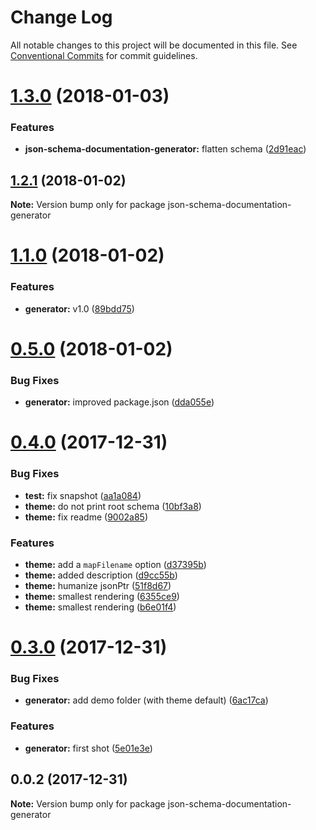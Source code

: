 # Change Log

All notable changes to this project will be documented in this file.
See [Conventional Commits](https://conventionalcommits.org) for commit guidelines.

<a name="1.3.0"></a>
# [1.3.0](https://github.com/fgribreau/json-schema-documentation/compare/v1.2.1...v1.3.0) (2018-01-03)


### Features

* **json-schema-documentation-generator:** flatten schema ([2d91eac](https://github.com/fgribreau/json-schema-documentation/commit/2d91eac))




<a name="1.2.1"></a>
## [1.2.1](https://github.com/fgribreau/json-schema-documentation/compare/v1.2.0...v1.2.1) (2018-01-02)




**Note:** Version bump only for package json-schema-documentation-generator

<a name="1.1.0"></a>
# [1.1.0](https://github.com/FGRibreau/json-schema-documentation/compare/v0.5.4...v1.1.0) (2018-01-02)


### Features

* **generator:** v1.0 ([89bdd75](https://github.com/FGRibreau/json-schema-documentation/commit/89bdd75))




<a name="0.5.0"></a>
# [0.5.0](https://github.com/FGRibreau/json-schema-documentation/compare/v0.4.0...v0.5.0) (2018-01-02)


### Bug Fixes

* **generator:** improved package.json ([dda055e](https://github.com/FGRibreau/json-schema-documentation/commit/dda055e))




<a name="0.4.0"></a>
# [0.4.0](https://github.com/FGRibreau/json-schema-documentation/compare/v0.3.0...v0.4.0) (2017-12-31)


### Bug Fixes

* **test:** fix snapshot ([aa1a084](https://github.com/FGRibreau/json-schema-documentation/commit/aa1a084))
* **theme:** do not print root schema ([10bf3a8](https://github.com/FGRibreau/json-schema-documentation/commit/10bf3a8))
* **theme:** fix readme ([9002a85](https://github.com/FGRibreau/json-schema-documentation/commit/9002a85))


### Features

* **theme:** add a `mapFilename` option ([d37395b](https://github.com/FGRibreau/json-schema-documentation/commit/d37395b))
* **theme:** added description ([d9cc55b](https://github.com/FGRibreau/json-schema-documentation/commit/d9cc55b))
* **theme:** humanize jsonPtr ([51f8d67](https://github.com/FGRibreau/json-schema-documentation/commit/51f8d67))
* **theme:** smallest rendering ([6355ce9](https://github.com/FGRibreau/json-schema-documentation/commit/6355ce9))
* **theme:** smallest rendering ([b6e01f4](https://github.com/FGRibreau/json-schema-documentation/commit/b6e01f4))




<a name="0.3.0"></a>
# [0.3.0](https://github.com/FGRibreau/json-schema-documentation/compare/v0.2.0...v0.3.0) (2017-12-31)


### Bug Fixes

* **generator:** add demo folder (with theme default) ([6ac17ca](https://github.com/FGRibreau/json-schema-documentation/commit/6ac17ca))


### Features

* **generator:** first shot ([5e01e3e](https://github.com/FGRibreau/json-schema-documentation/commit/5e01e3e))




<a name="0.0.2"></a>
## 0.0.2 (2017-12-31)




**Note:** Version bump only for package json-schema-documentation-generator
